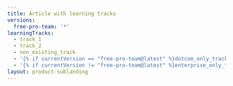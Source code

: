 ```yaml
---
title: Article with learning tracks
versions:
  free-pro-team: '*'
learningTracks:
  - track_1
  - track_2
  - non_existing_track
  - '{% if currentVersion == "free-pro-team@latest" %}dotcom_only_track{% endif %}'
  - '{% if currentVersion != "free-pro-team@latest" %}enterprise_only_track{% endif %}'
layout: product-sublanding
---
```

